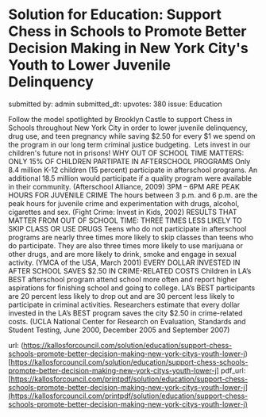 # Solution for Education: Support Chess in Schools to Promote Better Decision Making in New York City's Youth to Lower Juvenile Delinquency #

submitted by: admin
submitted_dt: 
upvotes: 380
issue: Education

Follow the model spotlighted by Brooklyn Castle to support Chess in Schools throughout New York City in order to lower juvenile delinquency, drug use, and teen pregnancy while saving $2.50 for every $1 we spend on the program in our long term criminal justice budgeting.  Lets invest in our children's future not in prisons!
WHY OUT OF SCHOOL TIME MATTERS:
ONLY 15% OF CHILDREN PARTIPATE IN AFTERSCHOOL PROGRAMS
Only 8.4 million K-12 children (15 percent) participate in afterschool programs. An additional 18.5 million would participate if a quality program were available in their community. (Afterschool Alliance, 2009)
3PM – 6PM ARE PEAK HOURS FOR JUVENILE CRIME
The hours between 3 p.m. and 6 p.m. are the peak hours for juvenile crime and experimentation with drugs, alcohol, cigarettes and sex. (Fight Crime: Invest in Kids, 2002)
RESULTS THAT MATTER FROM OUT OF SCHOOL TIME:
THREE TIMES LESS LIKELY TO SKIP CLASS OR USE DRUGS
Teens who do not participate in afterschool programs are nearly three times more likely to skip classes than teens who do participate. They are also three times more likely to use marijuana or other drugs, and are more likely to drink, smoke and engage in sexual activity. (YMCA of the USA, March 2001)
EVERY DOLLAR INVESTED IN AFTER SCHOOL SAVES $2.50 IN CRIME-RELATED COSTS
Children in LA’s BEST afterschool program attend school more often and report higher aspirations for finishing school and going to college. LA’s BEST participants are 20 percent less likely to drop out and are 30 percent less likely to participate in criminal activities. Researchers estimate that every dollar invested in the LA’s BEST program saves the city $2.50 in crime-related costs. (UCLA National Center for Research on Evaluation, Standards and Student Testing, June 2000, December 2005 and September 2007)

url: (https://kallosforcouncil.com/solution/education/support-chess-schools-promote-better-decision-making-new-york-citys-youth-lower-j)[https://kallosforcouncil.com/solution/education/support-chess-schools-promote-better-decision-making-new-york-citys-youth-lower-j]
pdf_url: [https://kallosforcouncil.com/printpdf/solution/education/support-chess-schools-promote-better-decision-making-new-york-citys-youth-lower-j](https://kallosforcouncil.com/printpdf/solution/education/support-chess-schools-promote-better-decision-making-new-york-citys-youth-lower-j)